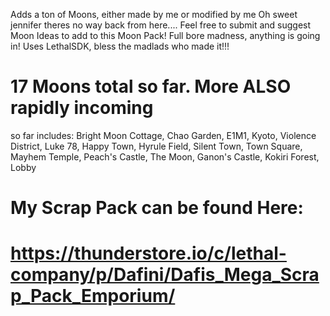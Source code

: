 Adds a ton of Moons, either made by me or modified by me
Oh sweet jennifer theres no way back from here....
Feel free to submit and suggest Moon Ideas to add to this Moon Pack!
Full bore madness, anything is going in!
Uses LethalSDK, bless the madlads who made it!!!
# 17 Moons total so far. More ALSO rapidly incoming
so far includes: Bright Moon Cottage, Chao Garden, E1M1, Kyoto, Violence District,
Luke 78, Happy Town, Hyrule Field, Silent Town, Town Square, Mayhem Temple, Peach's Castle,
The Moon, Ganon's Castle, Kokiri Forest, Lobby
# My Scrap Pack can be found Here:
# https://thunderstore.io/c/lethal-company/p/Dafini/Dafis_Mega_Scrap_Pack_Emporium/
